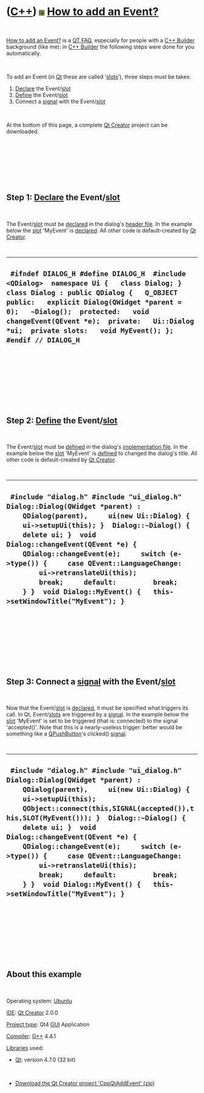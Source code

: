



 

 

 

 

 

([C++](Cpp.htm)) ![Qt](PicQt.png) [How to add an Event?](CppQtAddEvent.htm)
===========================================================================

 

[How to add an Event?](CppQtAddEvent.htm) is a [QT FAQ](CppQtFaq.htm),
especially for people with a [C++ Builder](CppBuilder.htm) background
(like me): in [C++ Builder](CppBuilder.htm) the following steps were
done for you automatically.

 

To add an Event (in [Qt](CppQt.htm) these are called
'[slots](CppSlot.htm)'), three steps must be takes:

1.  [Declare](CppDeclaration.htm) the Event/[slot](CppSlot.htm)
2.  [Define](CppDefinition.htm) the Event/[slot](CppSlot.htm)
3.  Connect a [signal](CppSignal.htm) with the Event/[slot](CppSlot.htm)

 

At the bottom of this page, a complete [Qt Creator](CppQtCreator.htm)
project can be downloaded.

 

 

 

 

Step 1: [Declare](CppDeclaration.htm) the Event/[slot](CppSlot.htm)
-------------------------------------------------------------------

 

The Event/[slot](CppSlot.htm) must be [declared](CppDeclaration.htm) in
the dialog's [header file](CppHeaderFile.htm). In the example below the
[slot](CppSlot.htm) 'MyEvent' is [declared](CppDeclaration.htm). All
other code is default-created by [Qt Creator](CppQtCreator.htm).

 

  --------------------------------------------------------------------------------------------------------------------------------------------------------------------------------------------------------------------------------------------------------------------------------------------------------------------------------------
  ` #ifndef DIALOG_H #define DIALOG_H  #include <QDialog>  namespace Ui {   class Dialog; }  class Dialog : public QDialog {   Q_OBJECT  public:   explicit Dialog(QWidget *parent = 0);   ~Dialog();  protected:   void changeEvent(QEvent *e);  private:   Ui::Dialog *ui;  private slots:   void MyEvent(); };  #endif // DIALOG_H`
  --------------------------------------------------------------------------------------------------------------------------------------------------------------------------------------------------------------------------------------------------------------------------------------------------------------------------------------

 

 

 

 

 

Step 2: [Define](CppDefinition.htm) the Event/[slot](CppSlot.htm)
-----------------------------------------------------------------

 

The Event/[slot](CppSlot.htm) must be [defined](CppDefinition.htm) in
the dialog's [implementation file](CppImplementationFile.htm). In the
example below the [slot](CppSlot.htm) 'MyEvent' is
[defined](CppDefinition.htm) to changed the dialog's title. All other
code is default-created by [Qt Creator](CppQtCreator.htm).

 

  --------------------------------------------------------------------------------------------------------------------------------------------------------------------------------------------------------------------------------------------------------------------------------------------------------------------------------------------------------------------------------------------------------------------------------------------------------------------------------
  ` #include "dialog.h" #include "ui_dialog.h"  Dialog::Dialog(QWidget *parent) :     QDialog(parent),     ui(new Ui::Dialog) {     ui->setupUi(this); }  Dialog::~Dialog() {     delete ui; }  void Dialog::changeEvent(QEvent *e) {     QDialog::changeEvent(e);     switch (e->type()) {     case QEvent::LanguageChange:         ui->retranslateUi(this);         break;     default:         break;     } }  void Dialog::MyEvent() {   this->setWindowTitle("MyEvent"); }`
  --------------------------------------------------------------------------------------------------------------------------------------------------------------------------------------------------------------------------------------------------------------------------------------------------------------------------------------------------------------------------------------------------------------------------------------------------------------------------------

 

 

 

 

 

Step 3: Connect a [signal](CppSignal.htm) with the Event/[slot](CppSlot.htm)
----------------------------------------------------------------------------

 

Now that the Event/[slot](CppSlot.htm) is
[declared](CppDeclaration.htm), it must be specified what triggers its
call. In Qt, Event/[slots](CppSlot.htm) are triggered by a
[signal](CppSignal.htm). In the example below the [slot](CppSlot.htm)
'MyEvent' is set to be triggered (that is: connected) to the signal
'accepted()'. Note that this is a nearly-useless trigger: better would
be something like a [QPushButton](CppQPushButton.htm)'s clicked()
[signal](CppSignal.htm).

 

  ----------------------------------------------------------------------------------------------------------------------------------------------------------------------------------------------------------------------------------------------------------------------------------------------------------------------------------------------------------------------------------------------------------------------------------------------------------------------------------------------------------------------------------------------------
  ` #include "dialog.h" #include "ui_dialog.h"  Dialog::Dialog(QWidget *parent) :     QDialog(parent),     ui(new Ui::Dialog) {     ui->setupUi(this);     QObject::connect(this,SIGNAL(accepted()),this,SLOT(MyEvent())); }  Dialog::~Dialog() {     delete ui; }  void Dialog::changeEvent(QEvent *e) {     QDialog::changeEvent(e);     switch (e->type()) {     case QEvent::LanguageChange:         ui->retranslateUi(this);         break;     default:         break;     } }  void Dialog::MyEvent() {   this->setWindowTitle("MyEvent"); }`
  ----------------------------------------------------------------------------------------------------------------------------------------------------------------------------------------------------------------------------------------------------------------------------------------------------------------------------------------------------------------------------------------------------------------------------------------------------------------------------------------------------------------------------------------------------

 

 

 

 

 

About this example
------------------

 

Operating system: [Ubuntu](http://www.ubuntu.com)

[IDE](CppIde.htm): [Qt Creator](CppQt.htm) 2.0.0

[Project type](CppQtProjectType.htm): Qt4 [GUI](CppGui.htm) Application

[Compiler](CppCompiler.htm): [G++](CppGpp.htm) 4.4.1

[Libraries](CppLibrary.htm) used:

-   [Qt](CppQt.htm): version 4.7.0 (32 bit)

 

-   [Download the Qt Creator project
    'CppQtAddEvent' (zip)](CppQtAddEvent.zip)

 

 

 

 

 





 



